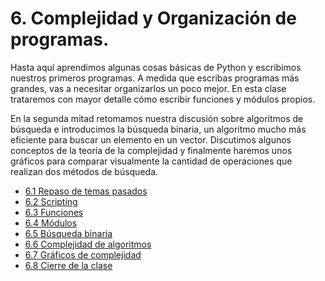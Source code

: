 # 6. Complejidad y Organización de programas.

Hasta aquí aprendimos algunas cosas básicas de Python y escribimos nuestros primeros programas. A medida que escribas programas más grandes, vas a necesitar organizarlos un poco mejor. En esta clase trataremos con mayor detalle cómo escribir funciones y módulos propios.

En la segunda mitad retomamos nuestra discusión sobre algoritmos de búsqueda e introducimos la búsqueda binaria, un algoritmo mucho más eficiente para buscar un elemento en un vector. Discutimos algunos conceptos de la teoría de la complejidad y finalmente haremos unos gráficos para comparar visualmente la cantidad de operaciones que realizan dos métodos de búsqueda. 




* [6.1 Repaso de temas pasados](01_Repaso.md)
* [6.2 Scripting](02_Scripts.md)
* [6.3 Funciones](03_Funciones.md)
* [6.4 Módulos](04_Modulos.md)
* [6.5 Búsqueda binaria](05_BusqBinaria.md)
* [6.6 Complejidad de algoritmos](06_Complejidad.md)
* [6.7 Gráficos de complejidad](07_graficos_de_complejidad.md)
* [6.8 Cierre de la clase](08_Cierre.md)
